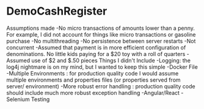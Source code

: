 # DemoCashRegister
Assumptions made
-No micro transactions of amounts lower than a penny. For example, I did not account for things like micro transactions or gasoline purchase
-No multithreading
-No persistence between server restarts
-Not concurrent
-Assumed that payment is in more efficient configuration of denominations. No little kids paying for a $20 toy with a roll of quarters
-Assumed use of $2 and $.50 pieces
Things I didn't Include
-Logging: the log4j nightmare is on my mind, but I wanted to keep this simple
-Docker File
-Multiple Environments : for production quality code I would assume multiple environments and properties files (or properties served from server/ environment)
-More robust error handling : production quality code should include much more robust exception handling
-Angular/React 
-Selenium Testing
